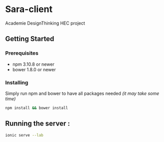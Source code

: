# Sara-client
Academie DesignThinking HEC project

## Getting Started

### Prerequisites

* npm 3.10.8 or newer
* bower 1.8.0 or newer

### Installing

Simply run npm and bower to have all packages needed _(it may take some time)_
~~~bash
npm install && bower install
~~~

## Running the server :

~~~bash
ionic serve --lab
~~~
